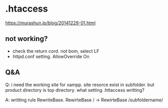 # .htaccess
https://murashun.jp/blog/20141229-01.html


## not working?
- check the return cord. not bom, select LF
- httpd.conf setting.
AllowOverride On


## Q&A

Q: i need the working site for xampp. site resorce exist in subfolder.
but product directory is top directory.
what setting .httaccess writting?

A: writting rule RewriteBase.
RewirteBase / -> RewirteBase /subfoldername/








